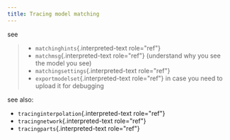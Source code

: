 ```yaml
---
title: Tracing model matching
---
```


see

> -   `matchinghints`{.interpreted-text role="ref"}
> -   `matchmsg`{.interpreted-text role="ref"} (understand why you see
>     the model you see)
> -   `matchingsettings`{.interpreted-text role="ref"}
> -   `exportmodelset`{.interpreted-text role="ref"} in case you need to
>     upload it for debugging

see also:

-   `tracinginterpolation`{.interpreted-text role="ref"}
-   `tracingnetwork`{.interpreted-text role="ref"}
-   `tracingparts`{.interpreted-text role="ref"}
